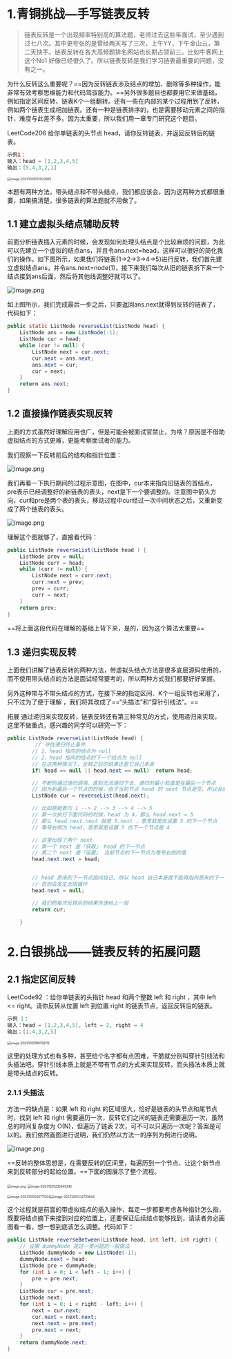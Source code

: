 # 1.青铜挑战—**手写链表反转**

> 链表反转是一个出现频率特别高的算法题，老师过去这些年面试，至少遇到过七八次。其中更夸张的是曾经两天写了三次，上午YY，下午金山云，第二天快手。链表反转在各大高频题排名网站也长期占领前三。比如牛客网上这个No1 好像已经很久了。所以链表反转是我们学习链表最重要的问题，没有之一。

为什么反转这么重要呢？==因为反转链表涉及结点的增加、删除等多种操作，能非常有效考察思维能力和代码驾驭能力。==另外很多题目也都要用它来做基础， 例如指定区间反转、链表K个一组翻转。还有一些在内部的某个过程用到了反转，例如两个链表生成相加链表。还有一种是链表排序的，也是需要移动元素之间的指针，难度与此差不多。因为太重要，所以我们用一章专门研究这个题目。



LeetCode206 给你单链表的头节点 head，请你反转链表，并返回反转后的链表。

````java
示例1：
输入：head = [1,2,3,4,5]
输出：[5,4,3,2,1]
````

<img src="assets/image-20231205012002665.png" alt="image-20231205012002665" style="zoom:50%;" />

本题有两种方法，带头结点和不带头结点，我们都应该会，因为这两种方式都很重要，如果搞清楚，很多链表的算法题就不用做了。



## 1.1 **建立虚拟头结点辅助反转**

前面分析链表插入元素的时候，会发现如何处理头结点是个比较麻烦的问题，为此可以先建立一个虚拟的结点ans，并且令ans.next=head，这样可以很好的简化我们的操作。如下图所示，如果我们将链表{1->2->3->4->5}进行反转，我们首先建立虚拟结点ans，并令ans.next=node(1)，接下来我们每次从旧的链表拆下来一个结点接到ans后面，然后将其他线调整好就可以了。

![image.png](assets/1688483927208-ed38d30f-677b-47f7-9b9a-5dde2f2325c6.png)

如上图所示，我们完成最后一步之后，只要返回ans.next就得到反转的链表了，代码如下：

````java
public static ListNode reverseList(ListNode head) {
    ListNode ans = new ListNode(-1);
    ListNode cur = head;
    while (cur != null) {
        ListNode next = cur.next;
        cur.next = ans.next;
        ans.next = cur;
        cur = next;
    }
    return ans.next;
}
````



## 1.2 **直接操作链表实现反转**

上面的方式虽然好理解应用也广，但是可能会被面试官禁止，为啥？原因是不借助虚拟结点的方式更难，更能考察面试者的能力。

我们观察一下反转前后的结构和指针位置：

![image.png](assets/1688483958692-8e739b7f-d5c5-4970-a7f9-24d01a68458e.png)

我们再看一下执行期间的过程示意图，在图中，cur本来指向旧链表的首结点，pre表示已经调整好的新链表的表头，next是下一个要调整的。注意图中箭头方向，cur和pre是两个表的表头，移动过程中cur经过一次中间状态之后，又重新变成了两个链表的表头。

![image.png](assets/1688483992578-56c4c958-4049-4fb4-95e3-479461303bf2.png)

理解这个图就够了，直接看代码：

````java
public ListNode reverseList(ListNode head ) {
    ListNode prev = null;
    ListNode curr = head;
    while (curr != null) {
        ListNode next = curr.next;
        curr.next = prev;
        prev = curr;
        curr = next;
    }
    return prev;
}
````

==将上面这段代码在理解的基础上背下来，是的，因为这个算法太重要==



## 1.3 **递归实现反转**

上面我们讲解了链表反转的两种方法，带虚拟头结点方法是很多底层源码使用的，而不使用带头结点的方法是面试经常要考的，所以两种方式我们都要好好掌握。

另外这种带与不带头结点的方式，在接下来的指定区间、K个一组反转也采用了，只不过为了便于理解 ，我们将其改成了==“头插法”和“穿针引线法”。==

拓展 通过递归来实现反转，链表反转还有第三种常见的方式，使用递归来实现，这里不做重点，感兴趣的同学可以研究一下：

````java
public ListNode reverseList(ListNode head) {
         // 寻找递归终止条件
        // 1、head 指向的结点为 null 
        // 2、head 指向的结点的下一个结点为 null 
        // 在这两种情况下，反转之后的结果还是它自己本身
        if( head == null || head.next == null)  return head;

        // 不断的通过递归调用，直到无法递归下去，递归的最小粒度是在最后一个节点
        // 因为到最后一个节点的时候，由于当前节点 head 的 next 节点是空，所以会直接返回 head
        ListNode cur = reverseList(head.next);

        // 比如原链表为 1 --> 2 --> 3 --> 4 --> 5
        // 第一次执行下面代码的时候，head 为 4，那么 head.next = 5
        // 那么 head.next.next 就是 5.next ，意思就是去设置 5 的下一个节点
        // 等号右侧为 head，意思就是设置 5 的下一个节点是 4

        // 这里出现了两个 next
        // 第一个 next 是「获取」 head 的下一节点
        // 第二个 next 是「设置」 当前节点的下一节点为等号右侧的值
        head.next.next = head;


        // head 原来的下一节点指向自己，所以 head 自己本身就不能再指向原来的下一节点了
        // 否则会发生无限循环
        head.next = null;

        // 我们把每次反转后的结果传递给上一层
        return cur;

    }
````





# **2.白银挑战——链表反转的拓展问题**

## 2.1 **指定区间反转**

LeetCode92 ：给你单链表的头指针 head 和两个整数 left 和 right ，其中 left <= right。请你反转从位置 left 到位置 right 的链表节点，返回反转后的链表。

````java
示例 1：
输入：head = [1,2,3,4,5], left = 2, right = 4
输出：[1,4,3,2,5]
````

<img src="assets/image-20231205190702112.png" alt="image-20231205190702112" style="zoom:50%;" />

这里的处理方式也有多种，甚至给个名字都有点困难，干脆就分别叫穿针引线法和头插法吧。穿针引线本质上就是不带有节点的方式来实现反转，而头插法本质上就是带头结点的反转。

### 2.1.1 **头插法**

方法一的缺点是：如果 left 和 right 的区域很大，恰好是链表的头节点和尾节点时，找到 left 和 right 需要遍历一次，反转它们之间的链表还需要遍历一次，虽然总的时间复杂度为 O(N)，但遍历了链表 2次，可不可以只遍历一次呢？答案是可以的。我们依然画图进行说明，我们仍然以方法一的序列为例进行说明。

![image.png](assets/1688484774280-d7958397-d1da-4aa9-a366-d92447f9ffe8.png)

==反转的整体思想是，在需要反转的区间里，每遍历到一个节点，让这个新节点来到反转部分的起始位置。==下面的图展示了整个流程。

<img src="assets/1688484798988-9a560917-9815-47b8-a612-9a2551ffea84.png" alt="image.png" style="zoom:50%;" />

<img src="assets/image-20231205232645242.png" alt="image-20231205232645242" style="zoom:50%;" />

<img src="assets/image-20231205232711204.png" alt="image-20231205232711204" style="zoom:50%;" /><img src="assets/image-20231205232735643.png" alt="image-20231205232735643" style="zoom:50%;" />

这个过程就是前面的带虚拟结点的插入操作，每走一步都要考虑各种指针怎么指，既要将结点摘下来接到对应的位置上，还要保证后续结点能够找到，请读者务必画图看一看，想一想到底该怎么调整。代码如下：

````java
public ListNode reverseBetween(ListNode head, int left, int right) {
    // 设置 dummyNode 是这一类问题的一般做法
    ListNode dummyNode = new ListNode(-1);
    dummyNode.next = head;
    ListNode pre = dummyNode;
    for (int i = 0; i < left - 1; i++) {
        pre = pre.next;
    }
    ListNode cur = pre.next;
    ListNode next;
    for (int i = 0; i < right - left; i++) {
        next = cur.next;
        cur.next = next.next;
        next.next = pre.next;
        pre.next = next;
    }
    return dummyNode.next;
}
````

















